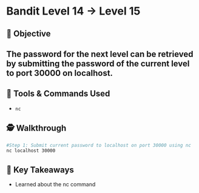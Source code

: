 # Bandit Level 14 → Level 15

## 🧠 Objective
The password for the next level can be retrieved by submitting the password of the current level to port 30000 on localhost.
---

## 🧰 Tools & Commands Used
- `nc`

## 🕵️ Walkthrough

```bash
#Step 1: Submit current password to localhost on port 30000 using nc
nc localhost 30000
```
## 📌 Key Takeaways
- Learned about the nc command